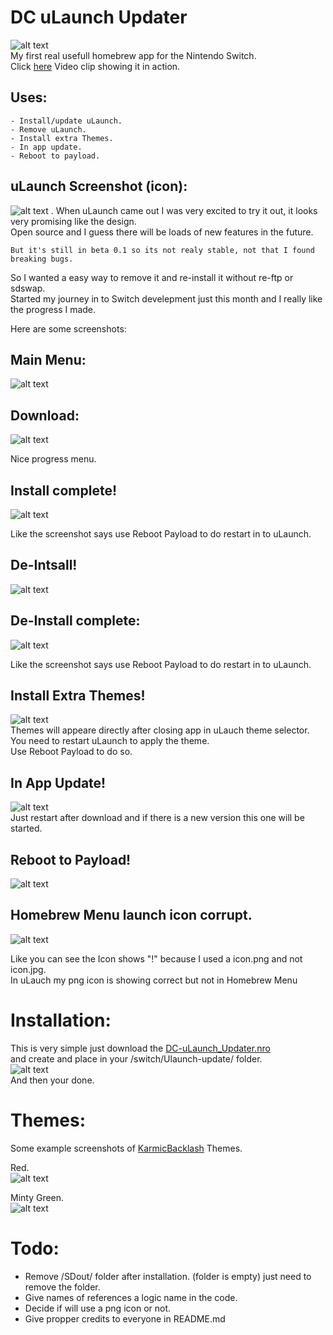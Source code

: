 # DC uLaunch Updater
![alt text](https://github.com/Dcnigma/DC-uLaunch_Updater/blob/master/Screenshots/icon.png?raw=true)  
My first real usefull homebrew app for the Nintendo Switch.  
Click [here](https://youtu.be/uMz1vgSuQ2g) Video clip showing it in action.  

## Uses: 
```this simpel application will.   
- Install/update uLaunch.  
- Remove uLaunch.  
- Install extra Themes.  
- In app update.  
- Reboot to payload.  
```

## uLaunch Screenshot (icon):  
![alt text](https://github.com/Dcnigma/DC-uLaunch_Updater/blob/master/Screenshots/inHB_App.jpg?raw=true)  .
When uLaunch came out I was very excited to try it out, it looks very promising like the design.  
Open source and I guess there will be loads of new features in the future.  

```
But it's still in beta 0.1 so its not realy stable, not that I found breaking bugs.   
```
 
So I wanted a easy way to remove it and re-install it without re-ftp or sdswap.  
Started my journey in to Switch develepment just this month and I really like the progress I made.  
  
Here are some screenshots:
## Main Menu:
![alt text](https://github.com/Dcnigma/DC-uLaunch_Updater/blob/master/Screenshots/Main.jpg?raw=true)  
 
## Download:  
![alt text](https://github.com/Dcnigma/DC-uLaunch_Updater/blob/master/Screenshots/Downloading.jpg?raw=true)  

Nice progress menu.  
 
## Install complete!
![alt text](https://github.com/Dcnigma/DC-uLaunch_Updater/blob/master/Screenshots/Installcomp.jpg?raw=true)  

Like the screenshot says use Reboot Payload to do restart in to uLaunch.
  
## De-Intsall!
![alt text](https://github.com/Dcnigma/DC-uLaunch_Updater/blob/master/Screenshots/De-install.jpg?raw=true)  
   
## De-Install complete:
![alt text](https://github.com/Dcnigma/DC-uLaunch_Updater/blob/master/Screenshots/deinstallcomp.jpg?raw=true) 

Like the screenshot says use Reboot Payload to do restart in to uLaunch.  
 
## Install Extra Themes!
![alt text](https://github.com/Dcnigma/DC-uLaunch_Updater/blob/master/Screenshots/getthemes.jpg?raw=true)  
 Themes will appeare directly after closing app in uLauch theme selector.  
 You need to restart uLaunch to apply the theme.  
 Use Reboot Payload to do so.  
 
## In App Update!
![alt text](https://github.com/Dcnigma/DC-uLaunch_Updater/blob/master/Screenshots/Update_app.jpg?raw=true)  
 Just restart after download and if there is a new version this one will be started. 
 
## Reboot to Payload!
![alt text](https://github.com/Dcnigma/DC-uLaunch_Updater/blob/master/Screenshots/rebootpayloadbox.jpg?raw=true)  

## Homebrew Menu launch icon corrupt.
![alt text](https://github.com/Dcnigma/DC-uLaunch_Updater/blob/master/Screenshots/hblaunch.jpg?raw=true)  
  
Like you can see the Icon shows "!" because I used a icon.png and not icon.jpg.  
In uLauch my png icon is showing correct but not in Homebrew Menu
 
 
# Installation:
This is very simple just
download the [DC-uLaunch_Updater.nro](https://github.com/Dcnigma/DC-uLaunch_Updater/raw/master/DC-uLaunch_Updater.nro)  
and create and place in your /switch/Ulaunch-update/ folder.  
![alt text](https://github.com/Dcnigma/DC-uLaunch_Updater/blob/master/Screenshots/folder.png?raw=true)  
And then your done.  

# Themes:
Some example screenshots of [KarmicBacklash](https://github.com/KarmicBacklash/uLaunchThemes) Themes.   
  
Red.   
![alt text](https://github.com/Dcnigma/DC-uLaunch_Updater/blob/master/Screenshots/redtheme.jpg?raw=true)  
  
Minty Green.  
![alt text](https://github.com/Dcnigma/DC-uLaunch_Updater/blob/master/Screenshots/Mintgreentheme.jpg?raw=true)  
  
  
# Todo:
- Remove /SDout/ folder after installation. (folder is empty) just need to remove the folder.  
- Give names of references a logic name in the code.
- Decide if will use a png icon or not.
- Give propper credits to everyone in README.md
